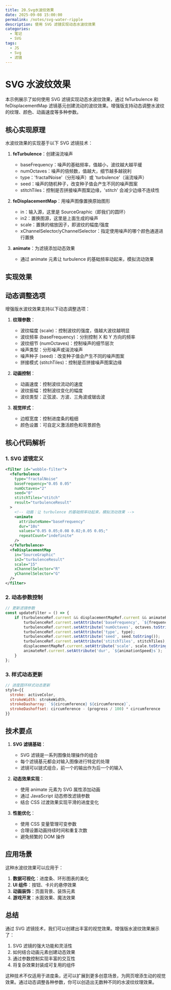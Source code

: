 ```yaml
---
title: 20.Svg水波纹效果
date: 2025-09-08 15:00:00
permalink: /notes/svg-water-ripple
description: 使用 SVG 滤镜实现动态水波纹效果
categories:
  - 笔记
  - SVG
tags:
  - JS
  - Svg
  - 滤镜
---
```


# SVG 水波纹效果

本示例展示了如何使用 SVG 滤镜实现动态水波纹效果，通过 feTurbulence 和 feDisplacementMap 滤镜基元创建流动的波纹效果。增强版支持动态调整水波纹的纹理、颜色、动画速度等多种参数。

## 核心实现原理

水波纹效果的实现基于以下 SVG 滤镜技术：

1. **feTurbulence**：创建湍流噪声

   - baseFrequency：噪声的基础频率，值越小，波纹越大越平缓
   - numOctaves：噪声的倍频数，值越大，细节越多越锐利
   - type：'fractalNoise'（分形噪声）或 'turbulence'（湍流噪声）
   - seed：噪声的随机种子，改变种子值会产生不同的噪声图案
   - stitchTiles：控制是否拼接噪声图案边缘，'stitch' 会减少边缘不连续性

2. **feDisplacementMap**：用噪声图像置换原始图形

   - in：输入源，这里是 SourceGraphic（即我们的圆环）
   - in2：置换图源，这里是上面生成的噪声
   - scale：置换的缩放因子，即波纹的幅度/强度
   - xChannelSelector/yChannelSelector：指定使用噪声的哪个颜色通道进行置换

3. **animate**：为滤镜添加动态效果
   - 通过 animate 元素让 turbulence 的基础频率动起来，模拟流动效果

## 实现效果

<demo react="react/SvgDemo/components/SvgWaterRipple.tsx" 
:reactFiles="['react/SvgDemo/components/SvgWaterRipple.tsx', 'react/SvgDemo/components/SvgWaterRipple.scss']" 
/>

## 动态调整选项

增强版水波纹效果支持以下动态调整选项：

1. **纹理参数**：

   - 波纹幅度 (scale)：控制波纹的强度，值越大波纹越明显
   - 波纹频率 (baseFrequency)：分别控制 X 和 Y 方向的频率
   - 波纹细节 (numOctaves)：控制噪声的细节层次
   - 噪声类型：分形噪声或湍流噪声
   - 噪声种子 (seed)：改变种子值会产生不同的噪声图案
   - 拼接模式 (stitchTiles)：控制是否拼接噪声图案边缘

2. **动画控制**：

   - 动画速度：控制波纹流动的速度
   - 波纹振幅：控制波纹变化的幅度
   - 波纹类型：正弦波、方波、三角波或锯齿波

3. **视觉样式**：
   - 边框宽度：控制进度条的粗细
   - 颜色设置：可自定义激活颜色和背景颜色

## 核心代码解析

### 1. SVG 滤镜定义

```xml
<filter id="wobble-filter">
  <feTurbulence
    type="fractalNoise"
    baseFrequency="0.05 0.05"
    numOctaves="2"
    seed="0"
    stitchTiles="stitch"
    result="turbulenceResult"
  >
    <!-- 动画：让 turbulence 的基础频率动起来，模拟流动效果 -->
    <animate
      attributeName="baseFrequency"
      dur="10s"
      values="0.05 0.05;0.08 0.02;0.05 0.05;"
      repeatCount="indefinite"
    />
  </feTurbulence>
  <feDisplacementMap
    in="SourceGraphic"
    in2="turbulenceResult"
    scale="15"
    xChannelSelector="R"
    yChannelSelector="G"
  />
</filter>
```

### 2. 动态参数控制

```javascript
// 更新滤镜参数
const updateFilter = () => {
	if (turbulenceRef.current && displacementMapRef.current && animateRef.current) {
		turbulenceRef.current.setAttribute('baseFrequency', `${frequencyX} ${frequencyY}`);
		turbulenceRef.current.setAttribute('numOctaves', octaves.toString());
		turbulenceRef.current.setAttribute('type', type);
		turbulenceRef.current.setAttribute('seed', seed.toString());
		turbulenceRef.current.setAttribute('stitchTiles', stitchTiles);
		displacementMapRef.current.setAttribute('scale', scale.toString());
		animateRef.current.setAttribute('dur', `${animationSpeed}s`);
	}
};
```

### 3. 样式动态更新

```javascript
// 进度圆环样式动态更新
style={{
  stroke: activeColor,
  strokeWidth: strokeWidth,
  strokeDasharray: `${circumference} ${circumference}`,
  strokeDashoffset: circumference - (progress / 100) * circumference
}}
```

## 技术要点

1. **SVG 滤镜基础**：

   - SVG 滤镜是一系列图像处理操作的组合
   - 每个滤镜基元都会对输入图像进行特定的处理
   - 滤镜可以链式组合，前一个的输出作为后一个的输入

2. **动态效果实现**：

   - 使用 animate 元素为 SVG 属性添加动画
   - 通过 JavaScript 动态修改滤镜参数
   - 结合 CSS 过渡效果实现平滑的进度变化

3. **性能优化**：
   - 使用 CSS 变量管理可变参数
   - 合理设置动画持续时间和重复次数
   - 避免频繁的 DOM 操作

## 应用场景

这种水波纹效果可以应用于：

1. **数据可视化**：进度条、环形图表的美化
2. **UI 组件**：按钮、卡片的悬停效果
3. **动画装饰**：页面背景、装饰元素
4. **游戏开发**：水面效果、魔法效果

## 总结

通过 SVG 滤镜技术，我们可以创建出丰富的视觉效果。增强版水波纹效果展示了：

1. SVG 滤镜的强大功能和灵活性
2. 如何结合动画元素创建动态效果
3. 通过参数控制实现丰富的交互性
4. 将复杂效果封装成可复用的组件

这种技术不仅适用于进度条，还可以扩展到更多创意场景，为网页增添生动的视觉效果。通过动态调整各种参数，你可以创造出无数种不同的水波纹纹理效果。
